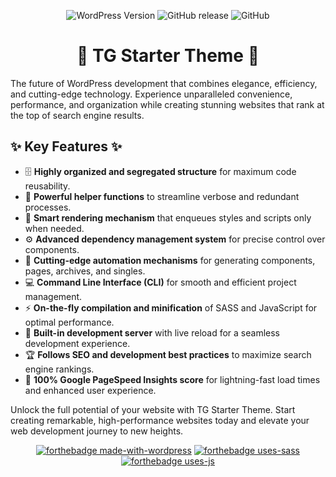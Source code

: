 <div align="center">

![WordPress Version](https://img.shields.io/wordpress/v/akismet.svg?style=flat-square) ![GitHub release](https://img.shields.io/github/release/slaveworx/tg-starter-theme.svg?style=flat-square) ![GitHub](https://img.shields.io/github/license/slaveworx/tg-starter-theme.svg?style=flat-square)

# :star2: TG Starter Theme :star2:

</div>

The future of WordPress development that combines elegance, efficiency, and cutting-edge technology. Experience unparalleled convenience, performance, and organization while creating stunning websites that rank at the top of search engine results.

## :sparkles: Key Features :sparkles:

- :file_cabinet: **Highly organized and segregated structure** for maximum code reusability.
- :wrench: **Powerful helper functions** to streamline verbose and redundant processes.
- :art: **Smart rendering mechanism** that enqueues styles and scripts only when needed.
- :gear: **Advanced dependency management system** for precise control over components.
- :rocket: **Cutting-edge automation mechanisms** for generating components, pages, archives, and singles.
- :computer: **Command Line Interface (CLI)** for smooth and efficient project management.
- :zap: **On-the-fly compilation and minification** of SASS and JavaScript for optimal performance.
- :eyes: **Built-in development server** with live reload for a seamless development experience.
- :trophy: **Follows SEO and development best practices** to maximize search engine rankings.
- :100: **100% Google PageSpeed Insights score** for lightning-fast load times and enhanced user experience.

Unlock the full potential of your website with TG Starter Theme. Start creating remarkable, high-performance websites today and elevate your web development journey to new heights.

<div align="center">

[![forthebadge made-with-wordpress](https://forthebadge.com/images/badges/made-with-wordpress.svg)](https://wordpress.org/) [![forthebadge uses-sass](https://forthebadge.com/images/badges/uses-sass.svg)](https://sass-lang.com/) [![forthebadge uses-js](https://forthebadge.com/images/badges/uses-js.svg)](https://www.javascript.com/)

</div>

